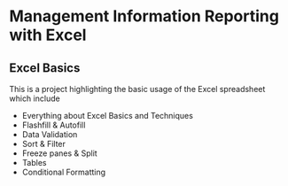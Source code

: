 # Management Information Reporting with Excel

## Excel Basics

This is a project highlighting the basic usage of the Excel spreadsheet which include

- Everything about Excel Basics and Techniques
- Flashfill & Autofill
- Data Validation
- Sort & Filter
- Freeze panes & Split
- Tables
- Conditional Formatting
